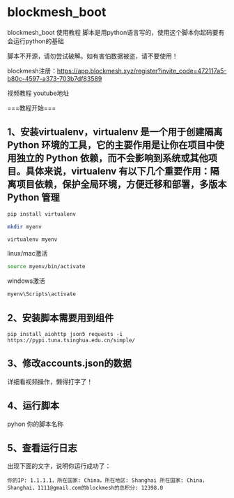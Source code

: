 # blockmesh_boot
blockmesh_boot
使用教程
脚本是用python语言写的，使用这个脚本你起码要有会运行python的基础

脚本不开源，请勿尝试破解。如有害怕数据被盗，请不要使用！

blockmesh注册：https://app.blockmesh.xyz/register?invite_code=472117a5-b80c-4597-a373-703b7df83589

视频教程
youtube地址

===教程开始===
## 1、安装virtualenv，virtualenv 是一个用于创建隔离 Python 环境的工具，它的主要作用是让你在项目中使用独立的 Python 依赖，而不会影响到系统或其他项目。具体来说，virtualenv 有以下几个重要作用：隔离项目依赖，保护全局环境，方便迁移和部署，多版本 Python 管理
```bash
pip install virtualenv

mkdir myenv

virtualenv myenv
```
linux/mac激活
```bash
source myenv/bin/activate
```
windows激活
```bash
myenv\Scripts\activate
```
## 2、安装脚本需要用到组件
```
pip install aiohttp json5 requests -i https://pypi.tuna.tsinghua.edu.cn/simple/
```
## 3、修改accounts.json的数据
详细看视频操作，懒得打字了！

## 4、运行脚本
pyhon 你的脚本名称

## 5、查看运行日志
出现下面的文字，说明你运行成功了：
```log
你的IP: 1.1.1.1，所在国家: China，所在地区: Shanghai 所在国家: China，Shanghai，1111@gmail.com的blockmesh的总积分: 12398.0
```
